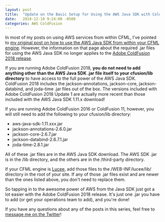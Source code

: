 ```yaml
---
layout: post
title:  "Update on the Basic Setup for Using the AWS Java SDK with ColdFusion 2018"
date:   2018-12-10 9:24:00 -0500
categories: AWS ColdFusion
---
```

In most of my posts on using AWS services from within CFML, I've pointed to [my original post on how to use the AWS Java SDK from within your CFML engine](/aws/coldfusion/2018/05/21/Basic-Setup-Needed-To-Access-AWS-From-CFML.html). However, the information on that page about the required .jar files for using the AWS Java SDK no longer applies to the [Adobe ColdFusion 2018 release](https://www.adobe.com/products/coldfusion-family.html).

If you are running Adobe ColdFusion 2018, **you do not need to add anything other than the AWS Java SDK .jar file itself to your cfusion/lib directory** to have access to the full power of the AWS Java SDK. ColdFusion 2018 includes the jackson-annotations, jackson-core, jackson-databind, and joda-time .jar files out of the box. The versions included with Adobe ColdFusion 2018 Update 1 are actually more recent than those included with the AWS Java SDK 1.11.x download!

If you are running Adobe ColdFusion 2016 or ColdFusion 11, however, you will still need to add the following to your cfusion/lib directory:

- aws-java-sdk-1.11.xxx.jar
- jackson-annotations-2.6.0.jar
- jackson-core-2.6.7.jar
- jackson-databind-2.6.7.1.jar
- joda-time-2.8.1.jar

All of these .jar files are in the AWS Java SDK download. The AWS SDK .jar is in the /lib directory, and the others are in the /third-party directory.

If your CFML engine is [Lucee](http://lucee.org/), add those files to the /WEB-INF/lucee/lib/ directory in the root of your site. If any of those .jar files exist and are newer than the ones listed above, you don't need to replace them.

So tapping in to the awesome power of AWS from the Java SDK just got a lot easier with the Adobe ColdFusion 2018 release. It's just one .jar you have to add (or get your operations team to add), and you're done!

If you have any questions about any of the posts in this series, feel free to [message me on the Twitter](https://twitter.com/brian_klaas)!